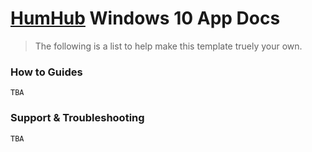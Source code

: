 # [HumHub](https://www.humhub.org/en) Windows 10 App Docs
> The following is a list to help make this template truely your own.

### How to Guides
`TBA`

### Support & Troubleshooting
`TBA`
